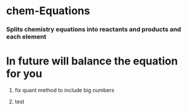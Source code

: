 # chem-Equations

### Splits chemistry equations into reactants and products and each element
# In future will balance the equation for you

1. fix quant method to include big numbers

2. test
